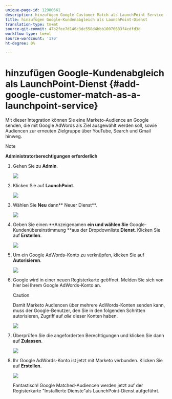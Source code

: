 ```yaml
---
unique-page-id: 12980661
description: hinzufügen Google Customer Match als LaunchPoint Service - Marketing Docs - Produktdokumentation
title: hinzufügen Google-Kundenabgleich als LaunchPoint-Dienst
translation-type: tm+mt
source-git-commit: 47b2fee7d146c3dc558d4bbb10070683f4cdfd3d
workflow-type: tm+mt
source-wordcount: '170'
ht-degree: 0%

---
```



# hinzufügen Google-Kundenabgleich als LaunchPoint-Dienst {#add-google-customer-match-as-a-launchpoint-service}

Mit dieser Integration können Sie eine Marketo-Audience an Google senden, die mit Google AdWords als Ziel ausgewählt werden soll, sowie Audiencen zur erneuten Zielgruppe über YouTube, Search und Gmail hinweg.

>[!NOTE]
>
>**Administratorberechtigungen erforderlich**

1. Gehen Sie zu **Admin**.

   ![](assets/admin.png)

1. Klicken Sie auf **LaunchPoint**.

   ![](assets/image2014-12-5-14-3a35-3a27.png)

1. Wählen Sie **Neu** dann** Neuer Dienst**.

   ![](assets/image2014-12-5-14-3a37-3a33.png)

1. Geben Sie einen **Anzeigenamen **ein und wählen Sie** Google-Kundenübereinstimmung **aus der Dropdownliste **Dienst**. Klicken Sie auf **Erstellen**.

   ![](assets/chooseservice.png)

1. Um ein Google AdWords-Konto zu verknüpfen, klicken Sie auf **Autorisieren**.

   ![](assets/authorizeaccount-1.png)

1. Google wird in einer neuen Registerkarte geöffnet. Melden Sie sich von hier bei Ihrem Google AdWords-Konto an.

   >[!CAUTION]
   >
   >Damit Marketo Audiencen über mehrere AdWords-Konten senden kann, muss der Google-Benutzer, den Sie in den folgenden Schritten autorisieren, Zugriff auf *alle* dieser Konten haben.

   ![](assets/chooseaccount.png)

1. Überprüfen Sie die angeforderten Berechtigungen und klicken Sie dann auf **Zulassen**.

   ![](assets/reviewpermissions.png)

1. Ihr Google AdWords-Konto ist jetzt mit Marketo verbunden. Klicken Sie auf **Erstellen**.

   ![](assets/authorizesuccess.png)

   Fantastisch! Google Matched-Audiencen werden jetzt auf der Registerkarte &quot;Installierte Dienste&quot;als LaunchPoint-Dienst aufgeführt.

